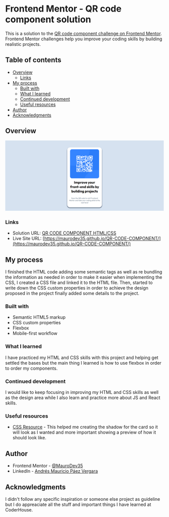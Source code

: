# Frontend Mentor - QR code component solution

This is a solution to the [QR code component challenge on Frontend Mentor](https://www.frontendmentor.io/challenges/qr-code-component-iux_sIO_H). Frontend Mentor challenges help you improve your coding skills by building realistic projects. 

## Table of contents

- [Overview](#overview)
  - [Links](#links)
- [My process](#my-process)
  - [Built with](#built-with)
  - [What I learned](#what-i-learned)
  - [Continued development](#continued-development)
  - [Useful resources](#useful-resources)
- [Author](#author)
- [Acknowledgments](#acknowledgments)

## Overview

![Design preview for the QR code component coding challenge](./preview.png)

### Links

- Solution URL: [QR CODE COMPONENT HTML/CSS](https://www.frontendmentor.io/solutions/qr-code-component-htmlcss-U0lCUz1E7z)
- Live Site URL: [https://maurodev35.github.io/QR-CODE-COMPONENT/](https://maurodev35.github.io/QR-CODE-COMPONENT/)

## My process

I finished the HTML code adding some semantic tags as well as re bundling the information as needed in order to make it easier when implementing the CSS, I created a CSS file and linked it to the HTML file. Then, started to write down the CSS custom properties in order to achieve the design proposed in the project finally added some details to the project.

### Built with

- Semantic HTML5 markup
- CSS custom properties
- Flexbox
- Mobile-first workflow

### What I learned

I have practiced my HTML and CSS skills with this project and helping get settled the bases but the main thing I learned is how to use flexbox in order to order my components.

### Continued development

I would like to keep focusing in improving my HTML and CSS skills as well as the design area while I also learn and practice more about JS and React skills.

### Useful resources

- [CSS Resource](https://10015.io/tools/css-box-shadow-generator) - This helped me creating the shadow for the card so it will look as I wanted and more important showing a preview of how it should look like.

## Author

- Frontend Mentor - [@MauroDev35](https://www.frontendmentor.io/profile/MauroDev35)
- LinkedIn - [Andrés Mauricio Páez Vergara](https://www.linkedin.com/in/maurodev35/)

## Acknowledgments

I didn't follow any specific inspiration or someone else project as guideline but I do appreaciate all the stuff and important things I have learned at CoderHouse.

